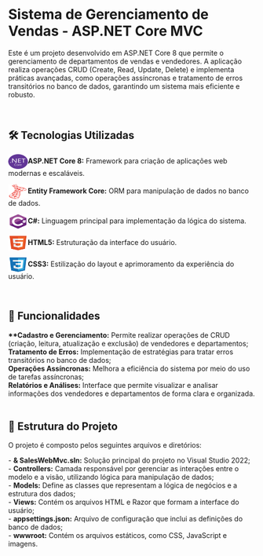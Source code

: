 <h1>Sistema de Gerenciamento de Vendas - ASP.NET Core MVC</h1>

<p>Este é um projeto desenvolvido em ASP.NET Core 8 que permite o gerenciamento de departamentos de vendas e vendedores. A aplicação realiza operações CRUD (Create, Read, Update, Delete) e implementa práticas avançadas, como operações assíncronas e tratamento de erros transitórios no banco de dados, garantindo um sistema mais eficiente e robusto.</p> <br>


<h2>🛠️ Tecnologias Utilizadas</h2>
<div>
<p><img align="center" alt="ASP.NET Core" height="30" width="40" src="https://raw.githubusercontent.com/devicons/devicon/master/icons/dotnetcore/dotnetcore-original.svg"><strong>ASP.NET Core 8:</strong> Framework para criação de aplicações web modernas e escaláveis.</p> <p><img align="center" alt="EF Core" height="30" width="40" src="https://raw.githubusercontent.com/devicons/devicon/master/icons/microsoftsqlserver/microsoftsqlserver-plain.svg"><strong>Entity Framework Core:</strong> ORM para manipulação de dados no banco de dados.</p> <p><img align="center" alt="C#" height="30" width="40" src="https://raw.githubusercontent.com/devicons/devicon/master/icons/csharp/csharp-original.svg"><strong>C#:</strong> Linguagem principal para implementação da lógica do sistema.</p><p><img align="center" alt="HTML" height="30" width="40" src="https://raw.githubusercontent.com/devicons/devicon/master/icons/html5/html5-original.svg"><strong>HTML5:</strong> Estruturação da interface do usuário.</p> <p><img align="center" alt="CSS" height="30" width="40" src="https://raw.githubusercontent.com/devicons/devicon/master/icons/css3/css3-original.svg"><strong>CSS3:</strong> Estilização do layout e aprimoramento da experiência do usuário.</p>
</div><br>


<h2>🚀 Funcionalidades</h2>
<div>
<strong>**Cadastro e Gerenciamento:</strong> Permite realizar operações de CRUD (criação, leitura, atualização e exclusão) de vendedores e departamentos;<br>
<strong>Tratamento de Erros:</strong> Implementação de estratégias para tratar erros transitórios no banco de dados;<br>
<strong>Operações Assíncronas:</strong> Melhora a eficiência do sistema por meio do uso de tarefas assíncronas;<br>
<strong>Relatórios e Análises:</strong> Interface que permite visualizar e analisar informações dos vendedores e departamentos de forma clara e organizada.
</div> <br>


<h2>📂 Estrutura do Projeto</h2>
<div> <p>O projeto é composto pelos seguintes arquivos e diretórios:</p>
- <strong>& SalesWebMvc.sln:</strong> Solução principal do projeto no Visual Studio 2022;<br>
- <strong>Controllers:</strong> Camada responsável por gerenciar as interações entre o modelo e a visão, utilizando lógica para manipulação de dados;<br>
- <strong>Models:</strong> Define as classes que representam a lógica de negócios e a estrutura dos dados;<br>
- <strong>Views:</strong> Contém os arquivos HTML e Razor que formam a interface do usuário;<br>
- <strong>appsettings.json:</strong> Arquivo de configuração que inclui as definições do banco de dados;<br>
- <strong>wwwroot:</strong> Contém os arquivos estáticos, como CSS, JavaScript e imagens.
</div> <br>
